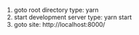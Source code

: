 1. goto root directory type: yarn
2. start development server type: yarn start
3. goto site: http://localhost:8000/